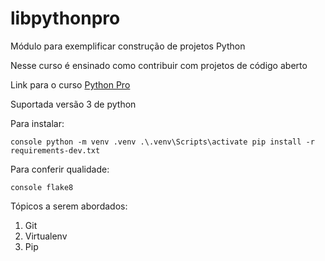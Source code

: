 # libpythonpro
Módulo para exemplificar construção de projetos Python

Nesse curso é ensinado como contribuir com projetos de código aberto

Link para o curso [Python Pro](https://www.python.pro.br/)

Suportada versão 3 de python

Para instalar:

``console
python -m venv .venv
.\.venv\Scripts\activate
pip install -r requirements-dev.txt
``

Para conferir qualidade:

``console
flake8
``

Tópicos a serem abordados:

1. Git
2. Virtualenv
3. Pip